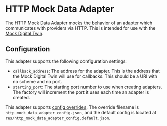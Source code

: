 # HTTP Mock Data Adapter

The HTTP Mock Data Adapter mocks the behavior of an adapter which communicates with providers via HTTP. This is intended for use with the [Mock Digital Twin](../../../mocks/mock_digital_twin/).

## Configuration

This adapter supports the following configuration settings:

- `callback_address`: The address for the adapter. This is the address that the Mock Digital Twin will use for callbacks. This should be a URI with no scheme and no port.
- `starting_port`: The starting port number to use when creating adapters. The factory will increment the port it uses each time an adapter is created.

This adapter supports [config overrides](../../../docs/config-overrides.md). The override filename is `http_mock_data_adapter_config.json`, and the default config is located at `res/http_mock_data_adapter_config.default.json`.
